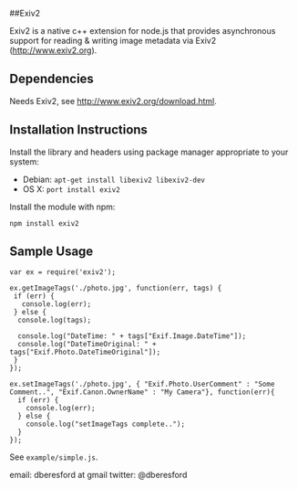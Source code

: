 
##Exiv2

Exiv2 is a native c++ extension for node.js that provides asynchronous support for reading & writing image metadata via Exiv2 (http://www.exiv2.org).

## Dependencies

Needs Exiv2, see http://www.exiv2.org/download.html.

## Installation Instructions

Install the library and headers using package manager appropriate to your system:

  - Debian: `apt-get install libexiv2 libexiv2-dev`
  - OS X: `port install exiv2`

Install the module with npm:

    npm install exiv2

## Sample Usage

    var ex = require('exiv2');

    ex.getImageTags('./photo.jpg', function(err, tags) {
     if (err) {
       console.log(err);
     } else {
      console.log(tags);

      console.log("DateTime: " + tags["Exif.Image.DateTime"]);
      console.log("DateTimeOriginal: " + tags["Exif.Photo.DateTimeOriginal"]);
     }
    });

    ex.setImageTags('./photo.jpg', { "Exif.Photo.UserComment" : "Some Comment..", "Exif.Canon.OwnerName" : "My Camera"}, function(err){
      if (err) {
        console.log(err);
      } else {
        console.log("setImageTags complete..");
      }
    });

See `example/simple.js`.

email: dberesford at gmail
twitter: @dberesford
